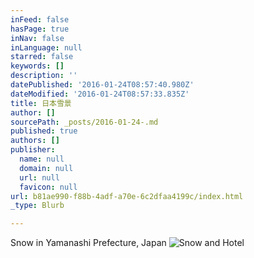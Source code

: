```yaml
---
inFeed: false
hasPage: true
inNav: false
inLanguage: null
starred: false
keywords: []
description: ''
datePublished: '2016-01-24T08:57:40.980Z'
dateModified: '2016-01-24T08:57:33.835Z'
title: 日本雪景
author: []
sourcePath: _posts/2016-01-24-.md
published: true
authors: []
publisher:
  name: null
  domain: null
  url: null
  favicon: null
url: b81ae990-f88b-4adf-a70e-6c2dfaa4199c/index.html
_type: Blurb

---
```

Snow in Yamanashi Prefecture, Japan
![Snow and Hotel](https://s3-us-west-2.amazonaws.com/the-grid-img/p/be27f50defa20a14ee450e77e5e22cdfb7d072d6.jpg)
